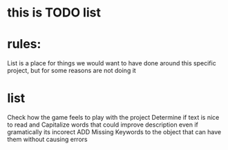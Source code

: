 # this is TODO list
# rules:
List is a place for things we would want to have done around this specific project, but for some reasons are not doing it
# list
Check how the game feels to play with the project
Determine if text is nice to read and Capitalize words that could improve description even if gramatically its incorect 
ADD Missing Keywords to the object that can have them without causing errors 
